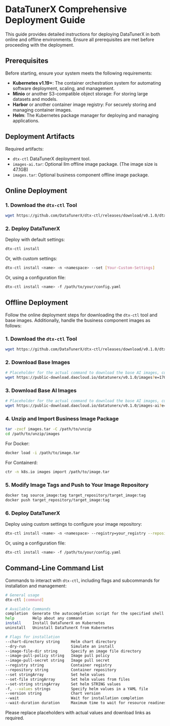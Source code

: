 
# DataTunerX Comprehensive Deployment Guide

This guide provides detailed instructions for deploying DataTunerX in both online and offline environments. Ensure all prerequisites are met before proceeding with the deployment.

## Prerequisites

Before starting, ensure your system meets the following requirements:

- **Kubernetes v1.19+**: The container orchestration system for automating software deployment, scaling, and management.
- **Minio** or another S3-compatible object storage: For storing large datasets and models.
- **Harbor** or another container image registry: For securely storing and managing container images.
- **Helm**: The Kubernetes package manager for deploying and managing applications.

## Deployment Artifacts

Required artifacts:

- `dtx-ctl` DataTunerX deployment tool.
- `images-ai.tar`: Optional llm offline image package. (The image size is 47.1GB)
- `images.tar`: Optional business component offline image package.

## Online Deployment

### 1. Download the `dtx-ctl` Tool

```bash
wget https://github.com/DataTunerX/dtx-ctl/releases/download/v0.1.0/dtx-ctl.tar.gz
```

### 2. Deploy DataTunerX

Deploy with default settings:

```bash
dtx-ctl install
```

Or, with custom settings:

```bash
dtx-ctl install <name> -n <namespace> --set [Your-Custom-Settings]
```

Or, using a configuration file:

```bash
dtx-ctl install <name> -f /path/to/your/config.yaml
```

## Offline Deployment

Follow the online deployment steps for downloading the `dtx-ctl` tool and base images. Additionally, handle the business component images as follows:

### 1. Download the `dtx-ctl` Tool

```bash
wget https://github.com/DataTunerX/dtx-ctl/releases/download/v0.1.0/dtx-ctl.tar.gz
```

### 2. Download Base Images

```bash
# Placeholder for the actual command to download the base AI images, currently the link is valid for 24 hours, if you need to apply for the download package please mention issuer
wget https://public-download.daocloud.io/datatunerx/v0.1.0/images?e=1708664238&token=MHV7x1flrG19kzrdBNfPPO7JpBjTr__AMGzOtlq1:sZrIxT02pubO4BhPunS3sky3Fss=
```

### 3. Download Base AI Images

```bash
# Placeholder for the actual command to download the base AI images, currently the link is valid for 24 hours, if you need to apply for the download package please mention issuer
wget https://public-download.daocloud.io/datatunerx/v0.1.0/images-ai?e=1708594433&token=MHV7x1flrG19kzrdBNfPPO7JpBjTr__AMGzOtlq1:DySesLobN0I7NeCBcYuZ74P8osA=
```

### 4. Unzip and Import Business Image Package

```bash
tar -zxcf images.tar -C /path/to/unzip
cd /path/to/unzip/images
```

For Docker:

```bash
docker load -i /path/to/image.tar
```

For Containerd:

```bash
ctr -n k8s.io images import /path/to/image.tar
```

### 5. Modify Image Tags and Push to Your Image Repository

```bash
docker tag source_image:tag target_repository/target_image:tag
docker push target_repository/target_image:tag
```

### 6. Deploy DataTunerX

Deploy using custom settings to configure your image repository:

```bash
dtx-ctl install <name> -n <namespace> --registry=your_registry --repository=your_repository
```

Or, using a configuration file:

```bash
dtx-ctl install <name> -f /path/to/your/config.yaml
```

## Command-Line Command List

Commands to interact with `dtx-ctl`, including flags and subcommands for installation and management:

```bash
# General usage
dtx-ctl [command]

# Available Commands
completion  Generate the autocompletion script for the specified shell
help        Help about any command
install     Install DataTunerX on Kubernetes
uninstall   Uninstall DataTunerX from Kubernetes

# Flags for installation
--chart-directory string     Helm chart directory
--dry-run                    Simulate an install
--image-file-dir string      Specify an image file directory
--image-pull-policy string   Image pull policy
--image-pull-secret string   Image pull secret
--registry string            Container registry
--repository string          Container repository
--set stringArray            Set helm values
--set-file stringArray       Set helm values from files
--set-string stringArray     Set helm STRING values
-f, --values strings         Specify helm values in a YAML file
--version string             Chart version
--wait                       Wait for installation completion
--wait-duration duration     Maximum time to wait for resource readiness
```

Please replace placeholders with actual values and download links as required.
